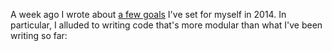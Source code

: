 A week ago I wrote about [a few goals][1] I've set for myself in 2014. In particular, I alluded to writing code that's more modular than what I've been writing so far:

[1]: /articles/a-year-in-review

